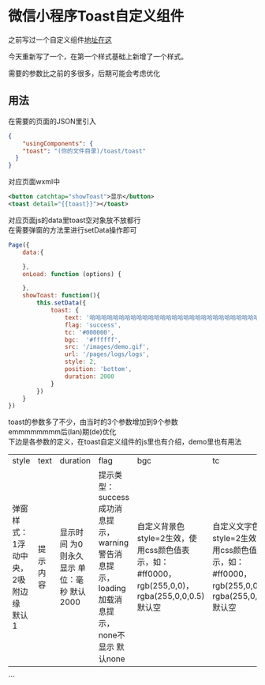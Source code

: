 # 微信小程序Toast自定义组件

之前写过一个自定义组件[地址在这](https://blog.csdn.net/anzhen9/article/details/80593542)

今天重新写了一个，在第一个样式基础上新增了一个样式。

需要的参数比之前的多很多，后期可能会考虑优化


## 用法

在需要的页面的JSON里引入<br>
```json
{
    "usingComponents": {
    "toast": "(你的文件目录)/toast/toast"
  }
}
```
对应页面wxml中<br>
```xml
<button catchtap="showToast">显示</button>
<toast detail="{{toast}}"></toast>
```
对应页面js的data里toast空对象放不放都行<br>
在需要弹窗的方法里进行setData操作即可<br>
```js
Page({
    data:{

    },
    onLoad: function (options) {

    },
    showToast: function(){
        this.setData({
            toast: {
                text: '哈哈哈哈哈哈哈哈哈哈哈哈哈哈哈哈哈哈哈哈哈哈哈哈哈哈哈哈哈哈哈哈哈哈哈哈',
                flag: 'success',
                tc: '#000000',
                bgc:  '#ffffff',
                src: '/images/demo.gif',
                url: '/pages/logs/logs',
                style: 2,
                position: 'bottom',
                duration: 2000
            }
        })
    }
})
```
toast的参数多了不少，由当时的3个参数增加到9个参数<br>
emmmmmmmm后(lan)期(de)优化<br>
下边是各参数的定义，在toast自定义组件的js里也有介绍，demo里也有用法<br>
<table>
    <tr>
        <td>style</td>
        <td>text</td>
        <td>duration</td>
        <td>flag</td>
        <td>bgc</td>
        <td>tc</td>
        <td>src</td>
        <td>url</td>
        <td>position</td>
    <tr>
    <tr>
        <td>弹窗样式：1浮动中央，2吸附边缘   默认1</td>
        <td>提示内容</td>
        <td>显示时间  为0则永久显示 单位：毫秒   默认2000</td>
        <td>提示类型：success成功消息提示，warning警告消息提示，loading加载消息提示，none不显示   默认none</td>
        <td>自定义背景色    style=2生效，使用css颜色值表示，如：#ff0000，rgb(255,0,0)，rgba(255,0,0,0.5)    默认空</td>
        <td>自定义文字色    style=2生效，使用css颜色值表示，如：#ff0000，rgb(255,0,0)，rgba(255,0,0,0.5)    默认空</td>
        <td>自定义图像    style=1生效</td>
        <td>跳转链接    style=2生效</td>
        <td>弹窗位置：top顶部，bottom底部，center中间；   默认center  style=2时center等同top</td>
    <tr>
</table>
```